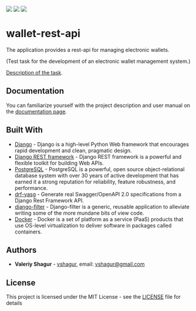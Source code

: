
![](https://img.shields.io/static/v1?label=Python&message=3.9&color=blue)
![](https://img.shields.io/static/v1?label=OS&message=linux&color=blue)
![](https://img.shields.io/github/license/vshagur/exgrex)

# wallet-rest-api

The application provides a rest-api for managing electronic wallets.

(Test task for the development of an electronic wallet management system.)

[Description of the task](https://github.com/vshagur/wallet-rest-api/blob/main/docs/task_description.md). 

## Documentation

You can familiarize yourself with the project description and user manual on the [documentation page](https://github.com/vshagur/wallet-rest-api/blob/main/docs/documentation.md).


## Built With

* [Django](https://www.djangoproject.com/) - Django is a high-level Python Web framework that encourages rapid development and clean, pragmatic design.
* [Django REST framework](https://www.django-rest-framework.org/) - Django REST framework is a powerful and flexible toolkit for building Web APIs.
* [PostgreSQL](https://www.postgresql.org/) - PostgreSQL is a powerful, open source object-relational database system with over 30 years of active development that has earned it a strong reputation for reliability, feature robustness, and performance.
* [drf-yasg](https://drf-yasg.readthedocs.io/en/stable/) - Generate real Swagger/OpenAPI 2.0 specifications from a Django Rest Framework API.
* [django-filter](https://django-filter.readthedocs.io/en/stable/) - Django-filter is a generic, reusable application to alleviate writing some of the more mundane bits of view code.
* [Docker](https://www.docker.com/) - Docker is a set of platform as a service (PaaS) products that use OS-level virtualization to deliver software in packages called containers.

 
## Authors

* **Valeriy Shagur**  - [vshagur](https://github.com/vshagur), email: vshagur@gmail.com

## License

This project is licensed under the MIT License - see the [LICENSE](https://github.com/vshagur/wallet-rest-api/blob/main/LICENSE) file for details


